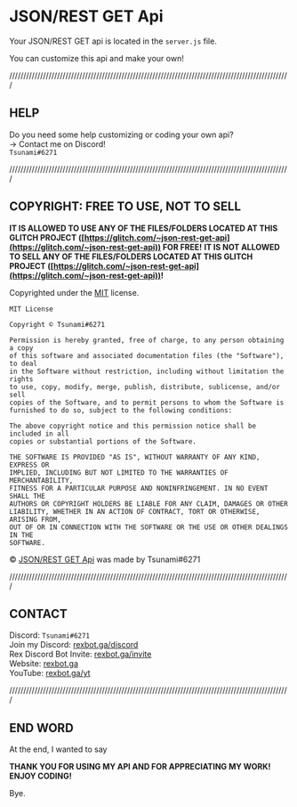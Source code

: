 # JSON/REST GET Api

Your JSON/REST GET api is located in the `server.js` file.

You can customize this api and make your own!

////////////////////////////////////////////////////////////////////////////////////////////////////

## HELP

Do you need some help customizing or coding your own api?                                            
-> Contact me on Discord!                                                                     
```Tsunami#6271```                  

////////////////////////////////////////////////////////////////////////////////////////////////////

## COPYRIGHT: FREE TO USE, NOT TO SELL

**IT IS ALLOWED TO USE ANY OF THE FILES/FOLDERS LOCATED AT THIS GLITCH PROJECT ([https://glitch.com/~json-rest-get-api](https://glitch.com/~json-rest-get-api)) FOR FREE!**
**IT IS NOT ALLOWED TO SELL ANY OF THE FILES/FOLDERS LOCATED AT THIS GLITCH PROJECT ([https://glitch.com/~json-rest-get-api](https://glitch.com/~json-rest-get-api))!**

Copyrighted under the [MIT](https://choosealicense.com/licenses/mit/)  license.

```
MIT License

Copyright © Tsunami#6271

Permission is hereby granted, free of charge, to any person obtaining a copy
of this software and associated documentation files (the "Software"), to deal
in the Software without restriction, including without limitation the rights
to use, copy, modify, merge, publish, distribute, sublicense, and/or sell
copies of the Software, and to permit persons to whom the Software is
furnished to do so, subject to the following conditions:

The above copyright notice and this permission notice shall be included in all
copies or substantial portions of the Software.

THE SOFTWARE IS PROVIDED "AS IS", WITHOUT WARRANTY OF ANY KIND, EXPRESS OR
IMPLIED, INCLUDING BUT NOT LIMITED TO THE WARRANTIES OF MERCHANTABILITY,
FITNESS FOR A PARTICULAR PURPOSE AND NONINFRINGEMENT. IN NO EVENT SHALL THE
AUTHORS OR COPYRIGHT HOLDERS BE LIABLE FOR ANY CLAIM, DAMAGES OR OTHER
LIABILITY, WHETHER IN AN ACTION OF CONTRACT, TORT OR OTHERWISE, ARISING FROM,
OUT OF OR IN CONNECTION WITH THE SOFTWARE OR THE USE OR OTHER DEALINGS IN THE
SOFTWARE.
```

© [JSON/REST GET Api](https://json-rest-get-api.glitch.me) was made by Tsunami#6271

////////////////////////////////////////////////////////////////////////////////////////////////////

## CONTACT

Discord: ```Tsunami#6271```                                                   
Join my Discord: [rexbot.ga/discord](https://rexbot.ga/discord)                                                    
Rex Discord Bot Invite: [rexbot.ga/invite](https://rexbot.ga/invite)                                                           
Website: [rexbot.ga](https://rexbot.ga)                                                                  
YouTube: [rexbot.ga/yt](https://rexbot.ga/yt)                                                             

////////////////////////////////////////////////////////////////////////////////////////////////////

## END WORD

At the end,
I wanted to say

**THANK YOU FOR USING MY API AND FOR APPRECIATING MY WORK!**                                          
**ENJOY CODING!**

Bye.
